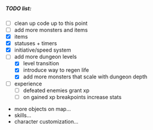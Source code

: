 ##### TODO list:
- [ ] clean up code up to this point
- [ ] add more monsters and items
- [x] items
- [x] statuses + timers
- [x] initiative/speed system
- [ ] add more dungeon levels
  - [x] level transition
  - [x] introduce way to regen life
  - [x] add more monsters that scale with dungeon depth
- [ ] experience
  - [ ] defeated enemies grant xp
  - [ ] on gained xp breakpoints increase stats
- more objects on map...
- skills...
- character customization...
